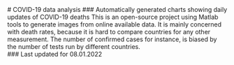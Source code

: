 <meta name="keywords" content="COVID19,COVID-19,coronavirus,corona,Israel,csv,data,matlab">
# COVID-19 data analysis
### Automatically generated charts showing daily updates of COVID-19 deaths
This is an open-source project using Matlab tools to generate images from online available data. It is mainly concerned with death rates, because it is hard to compare countries for any other measurement. The number of confirmed cases for instance, is biased by the number of tests run by different countries.
<br>
### Last updated for 08.01.2022




